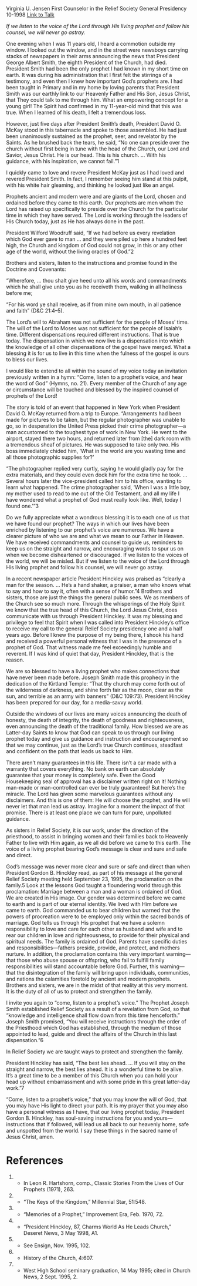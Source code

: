 Virginia U. Jensen
First Counselor in the Relief Society General Presidency
10-1998
[Link to Talk](https://www.churchofjesuschrist.org/study/general-conference/1998/10/come-listen-to-a-prophets-voice?lang=eng)

_If we listen to the voice of the Lord through His living prophet and follow his counsel, we will never go astray._

One evening when I was 11 years old, I heard a commotion outside my window. I looked out the window, and in the street were newsboys carrying stacks of newspapers in their arms announcing the news that President George Albert Smith, the eighth President of the Church, had died. President Smith had been the only prophet I had known in my short time on earth. It was during his administration that I first felt the stirrings of a testimony, and even then I knew how important God’s prophets are. I had been taught in Primary and in my home by loving parents that President Smith was our earthly link to our Heavenly Father and His Son, Jesus Christ, that They could talk to me through him. What an empowering concept for a young girl! The Spirit had confirmed in my 11-year-old mind that this was true. When I learned of his death, I felt a tremendous loss.

However, just five days after President Smith’s death, President David O. McKay stood in this tabernacle and spoke to those assembled. He had just been unanimously sustained as the prophet, seer, and revelator by the Saints. As he brushed back the tears, he said, “No one can preside over the church without first being in tune with the head of the Church, our Lord and Savior, Jesus Christ. He is our head. This is his church. … With his guidance, with his inspiration, we cannot fail.”1

I quickly came to love and revere President McKay just as I had loved and revered President Smith. In fact, I remember seeing him stand at this pulpit, with his white hair gleaming, and thinking he looked just like an angel.

Prophets ancient and modern were and are giants of the Lord, chosen and ordained before they came to this earth. Our prophets are men whom the Lord has raised up specifically to preside over the Church for the particular time in which they have served. The Lord is working through the leaders of His Church today, just as He has always done in the past.

President Wilford Woodruff said, “If we had before us every revelation which God ever gave to man … and they were piled up here a hundred feet high, the Church and kingdom of God could not grow, in this or any other age of the world, without the living oracles of God.”2

Brothers and sisters, listen to the instructions and promise found in the Doctrine and Covenants:

“Wherefore, … thou shalt give heed unto all his words and commandments which he shall give unto you as he receiveth them, walking in all holiness before me;

“For his word ye shall receive, as if from mine own mouth, in all patience and faith” (D&C 21:4–5).

The Lord’s will to Abraham was not sufficient for the people of Moses’ time. The will of the Lord to Moses was not sufficient for the people of Isaiah’s time. Different dispensations required different instructions. That is true today. The dispensation in which we now live is a dispensation into which the knowledge of all other dispensations of the gospel have merged. What a blessing it is for us to live in this time when the fulness of the gospel is ours to bless our lives.

I would like to extend to all within the sound of my voice today an invitation previously written in a hymn: “Come, listen to a prophet’s voice, and hear the word of God” (Hymns, no. 21). Every member of the Church of any age or circumstance will be touched and blessed by the inspired counsel of prophets of the Lord!

The story is told of an event that happened in New York when President David O. McKay returned from a trip to Europe. “Arrangements had been made for pictures to be taken, but the regular photographer was unable to go, so in desperation the United Press picked their crime photographer—a man accustomed to the toughest type of work in New York. He went to the airport, stayed there two hours, and returned later from [the] dark room with a tremendous sheaf of pictures. He was supposed to take only two. His boss immediately chided him, ‘What in the world are you wasting time and all those photographic supplies for?’

“The photographer replied very curtly, saying he would gladly pay for the extra materials, and they could even dock him for the extra time he took. … Several hours later the vice-president called him to his office, wanting to learn what happened. The crime photographer said, ‘When I was a little boy, my mother used to read to me out of the Old Testament, and all my life I have wondered what a prophet of God must really look like. Well, today I found one.’”3

Do we fully appreciate what a wondrous blessing it is to each one of us that we have found our prophet? The ways in which our lives have been enriched by listening to our prophet’s voice are numerous. We have a clearer picture of who we are and what we mean to our Father in Heaven. We have received commandments and counsel to guide us, reminders to keep us on the straight and narrow, and encouraging words to spur us on when we become disheartened or discouraged. If we listen to the voices of the world, we will be misled. But if we listen to the voice of the Lord through His living prophet and follow his counsel, we will never go astray.

In a recent newspaper article President Hinckley was praised as “clearly a man for the season. … He’s a hand shaker, a praiser, a man who knows what to say and how to say it, often with a sense of humor.”4 Brothers and sisters, those are just the things the general public sees. We as members of the Church see so much more. Through the whisperings of the Holy Spirit we know that the true head of this Church, the Lord Jesus Christ, does communicate with us through President Hinckley. It was my blessing and privilege to feel that Spirit when I was called into President Hinckley’s office to receive my call to the general Relief Society presidency one and a half years ago. Before I knew the purpose of my being there, I shook his hand and received a powerful personal witness that I was in the presence of a prophet of God. That witness made me feel exceedingly humble and reverent. If I was kind of quiet that day, President Hinckley, that is the reason.

We are so blessed to have a living prophet who makes connections that have never been made before. Joseph Smith made this prophecy in the dedication of the Kirtland Temple: “That thy church may come forth out of the wilderness of darkness, and shine forth fair as the moon, clear as the sun, and terrible as an army with banners” (D&C 109:73). President Hinckley has been prepared for our day, for a media-savvy world.

Outside the windows of our lives are many voices announcing the death of honesty, the death of integrity, the death of goodness and righteousness, even announcing the death of the traditional family. How blessed we are as Latter-day Saints to know that God can speak to us through our living prophet today and give us guidance and instruction and encouragement so that we may continue, just as the Lord’s true Church continues, steadfast and confident on the path that leads us back to Him.

There aren’t many guarantees in this life. There isn’t a car made with a warranty that covers everything. No bank on earth can absolutely guarantee that your money is completely safe. Even the Good Housekeeping seal of approval has a disclaimer written right on it! Nothing man-made or man-controlled can ever be truly guaranteed! But here’s the miracle. The Lord has given some marvelous guarantees without any disclaimers. And this is one of them: He will choose the prophet, and He will never let that man lead us astray. Imagine for a moment the impact of that promise. There is at least one place we can turn for pure, unpolluted guidance.

As sisters in Relief Society, it is our work, under the direction of the priesthood, to assist in bringing women and their families back to Heavenly Father to live with Him again, as we all did before we came to this earth. The voice of a living prophet bearing God’s message is clear and sure and safe and direct.

God’s message was never more clear and sure or safe and direct than when President Gordon B. Hinckley read, as part of his message at the general Relief Society meeting held September 23, 1995, the proclamation on the family.5 Look at the lessons God taught a floundering world through this proclamation: Marriage between a man and a woman is ordained of God. We are created in His image. Our gender was determined before we came to earth and is part of our eternal identity. We lived with Him before we came to earth. God commanded us to bear children but warned that the powers of procreation were to be employed only within the sacred bonds of marriage. God tells us through His prophet that we have a solemn responsibility to love and care for each other as husband and wife and to rear our children in love and righteousness, to provide for their physical and spiritual needs. The family is ordained of God. Parents have specific duties and responsibilities—fathers preside, provide, and protect, and mothers nurture. In addition, the proclamation contains this very important warning—that those who abuse spouse or offspring, who fail to fulfill family responsibilities will stand accountable before God. Further, this warning—that the disintegration of the family will bring upon individuals, communities, and nations the calamities foretold by ancient and modern prophets. Brothers and sisters, we are in the midst of that reality at this very moment. It is the duty of all of us to protect and strengthen the family.

I invite you again to “come, listen to a prophet’s voice.” The Prophet Joseph Smith established Relief Society as a result of a revelation from God, so that “knowledge and intelligence shall flow down from this time henceforth.” Joseph Smith promised, “You will receive instructions through the order of the Priesthood which God has established, through the medium of those appointed to lead, guide and direct the affairs of the Church in this last dispensation.”6

In Relief Society we are taught ways to protect and strengthen the family.

President Hinckley has said, “The best lies ahead. … If you will stay on the straight and narrow, the best lies ahead. It is a wonderful time to be alive. It’s a great time to be a member of this Church when you can hold your head up without embarrassment and with some pride in this great latter-day work.”7

“Come, listen to a prophet’s voice,” that you may know the will of God, that you may have His light to direct your path. It is my prayer that you may also have a personal witness as I have, that our living prophet today, President Gordon B. Hinckley, has soul-saving instructions for you and yours—instructions that if followed, will lead us all back to our heavenly home, safe and unspotted from the world. I say these things in the sacred name of Jesus Christ, amen.

# References
1. - In Leon R. Hartshorn, comp., Classic Stories From the Lives of Our Prophets (1971), 263.
2. - “The Keys of the Kingdom,” Millennial Star, 51:548.
3. - “Memories of a Prophet,” Improvement Era, Feb. 1970, 72.
4. - “President Hinckley, 87, Charms World As He Leads Church,” Deseret News, 3 May 1998, A1.
5. - See Ensign, Nov. 1995, 102.
6. - History of the Church, 4:607.
7. - West High School seminary graduation, 14 May 1995; cited in Church News, 2 Sept. 1995, 2.